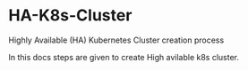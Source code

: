# HA-K8s-Cluster
 Highly Available (HA) Kubernetes Cluster creation process

In this docs steps are given to create High avilable k8s cluster.

